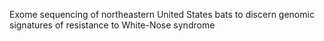 Exome sequencing of northeastern United States bats to discern genomic signatures of resistance to White-Nose syndrome

